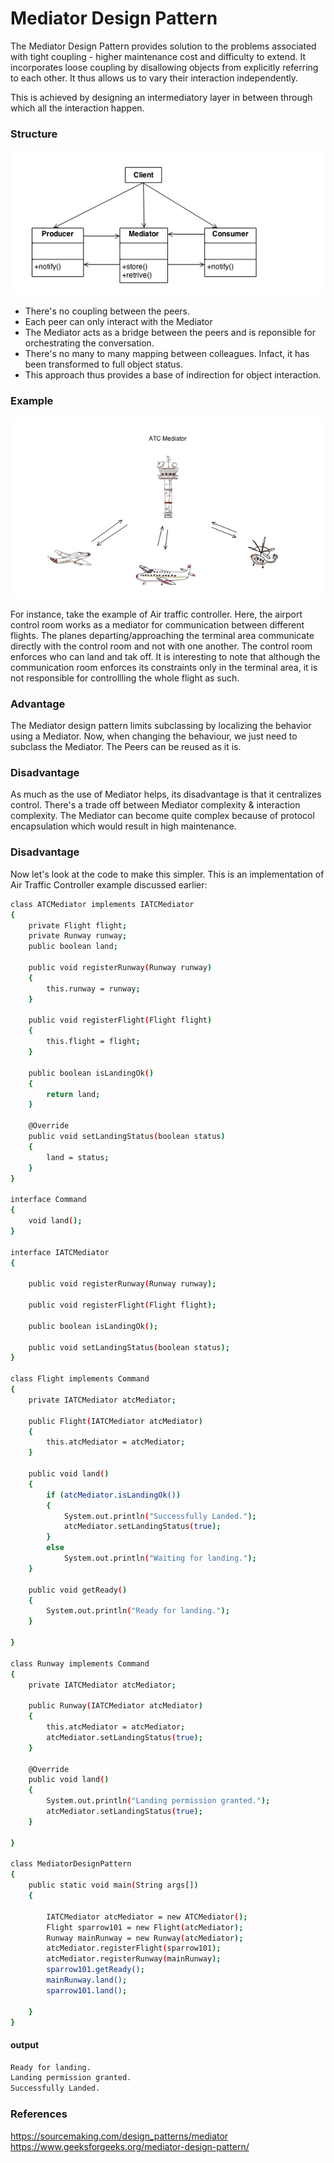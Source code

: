 # Mediator Design Pattern
The Mediator Design Pattern provides solution to the problems associated with tight coupling - higher maintenance cost and difficulty to extend. It incorporates loose coupling by disallowing objects from explicitly referring to each other. It thus allows us to vary their interaction independently.

This is achieved by designing an intermediatory layer in between through which all the interaction happen.

### Structure
![](https://github.com/rg-acc/AU-July-2020/blob/master/Design%20Patterns-Morning/structure.png?raw=true)

- There's no coupling between the peers. 
- Each peer can only interact with the Mediator
- The Mediator acts as a bridge between the peers and is reponsible for orchestrating the conversation. 
- There's no many to many mapping between colleagues. Infact, it has been transformed to full object status. 
- This approach thus provides a base of indirection for object interaction.

### Example
![](https://github.com/rg-acc/AU-July-2020/blob/master/Design%20Patterns-Morning/atc.png?raw=true)

For instance, take the example of Air traffic controller. Here, the airport control room works as a mediator for communication between different flights. The planes departing/approaching the terminal area communicate directly with the control room and not with one another. The control room enforces who can land and tak off. It is interesting to note that although the communication room enforces its constraints only in the terminal area, it is not responsible for controllling the whole flight as such.

### Advantage
The Mediator design pattern limits subclassing by localizing the behavior using a Mediator. Now, when changing the behaviour, we just need to subclass the Mediator. The Peers can be reused as it is.

### Disadvantage
As much as the use of Mediator helps, its disadvantage is that it centralizes control. There's a trade off between Mediator complexity & interaction complexity. The Mediator can become quite complex because of protocol encapsulation  which would result in high maintenance.

### Disadvantage
Now let's look at the code to make this simpler. This is an implementation of Air Traffic Controller example discussed earlier:

```sh
class ATCMediator implements IATCMediator 
{ 
	private Flight flight; 
	private Runway runway; 
	public boolean land; 

	public void registerRunway(Runway runway) 
	{ 
		this.runway = runway; 
	} 

	public void registerFlight(Flight flight) 
	{ 
		this.flight = flight; 
	} 

	public boolean isLandingOk() 
	{ 
		return land; 
	} 

	@Override
	public void setLandingStatus(boolean status) 
	{ 
		land = status; 
	} 
} 

interface Command 
{ 
	void land(); 
} 

interface IATCMediator 
{ 

	public void registerRunway(Runway runway); 

	public void registerFlight(Flight flight); 

	public boolean isLandingOk(); 

	public void setLandingStatus(boolean status); 
} 

class Flight implements Command 
{ 
	private IATCMediator atcMediator; 

	public Flight(IATCMediator atcMediator) 
	{ 
		this.atcMediator = atcMediator; 
	} 

	public void land() 
	{ 
		if (atcMediator.isLandingOk()) 
		{ 
			System.out.println("Successfully Landed."); 
			atcMediator.setLandingStatus(true); 
		} 
		else
			System.out.println("Waiting for landing."); 
	} 

	public void getReady() 
	{ 
		System.out.println("Ready for landing."); 
	} 

} 

class Runway implements Command 
{ 
	private IATCMediator atcMediator; 

	public Runway(IATCMediator atcMediator) 
	{ 
		this.atcMediator = atcMediator; 
		atcMediator.setLandingStatus(true); 
	} 

	@Override
	public void land() 
	{ 
		System.out.println("Landing permission granted."); 
		atcMediator.setLandingStatus(true); 
	} 

} 

class MediatorDesignPattern 
{ 
	public static void main(String args[]) 
	{ 

		IATCMediator atcMediator = new ATCMediator(); 
		Flight sparrow101 = new Flight(atcMediator); 
		Runway mainRunway = new Runway(atcMediator); 
		atcMediator.registerFlight(sparrow101); 
		atcMediator.registerRunway(mainRunway); 
		sparrow101.getReady(); 
		mainRunway.land(); 
		sparrow101.land(); 
		
	} 
} 
```
#### output

```sh
Ready for landing.
Landing permission granted.
Successfully Landed.
```

### References
https://sourcemaking.com/design_patterns/mediator
https://www.geeksforgeeks.org/mediator-design-pattern/


